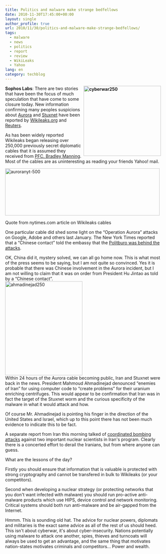 ```yaml
---
title: Politics and malware make strange bedfellows
date: 2010-11-30T17:45:00+00:00
layout: single
author_profile: true
url: 2010/11/30/politics-and-malware-make-strange-bedfellows/
tags:
  - malware
  - news
  - politics
  - report
  - review
  - WikiLeaks
  - Yahoo
lang: en
category: techblog
---
```

**[<img title="cyberwar250" border="0" alt="cyberwar250" align="right" src="http://lh3.ggpht.com/_vaUVXcmC3OI/TPUw7-hacnI/AAAAAAAADSA/g8G0tQa_2Yc/cyberwar250_thumb.jpg?imgmax=800" width="250" height="226" />](http://lh5.ggpht.com/_vaUVXcmC3OI/TPUw53dUj-I/AAAAAAAADR8/eB1iI9kpWBc/s1600-h/cyberwar250%5B2%5D.jpg)Sophos Labs**: There are two stories that have been the focus of much speculation that have come to some closure today. New information confirming many peoples suspicions about <a href="http://boelectronic.blogspot.com/search?q=aurora" target="_blank">Aurora</a> and <a href="http://boelectronic.blogspot.com/2010/10/stuxnet-questions-and-answers.html" target="_blank">Stuxnet</a> have been reported by [Wikileaks.org](http://cablegate.wikileaks.org/) and [Reuters](http://af.reuters.com/article/energyOilNews/idAFLDE6AS1L120101129).

As has been widely reported Wikileaks began releasing over 250,000 previously secret diplomatic cables that it is assumed they received from [PFC. Bradley Manning](http://en.wikipedia.org/wiki/Bradley_Manning). Most of the cables are as uninteresting as reading your friends Yahoo! mail.

[<img title="auroranyt-500" border="0" alt="auroranyt-500" src="http://lh6.ggpht.com/_vaUVXcmC3OI/TPUxBmq6TnI/AAAAAAAADSI/g5mwWJRUl1o/auroranyt-500_thumb.png?imgmax=800" width="500" height="152" />](http://lh4.ggpht.com/_vaUVXcmC3OI/TPUw-XyJ62I/AAAAAAAADSE/VzzMwVCYoBE/s1600-h/auroranyt-500%5B2%5D.png)

Quote from nytimes.com article on Wikileaks cables

One particular cable did shed some light on the “Operation Aurora” attacks on Google, Adobe and others last January. The New York Times reported that a “Chinese contact” told the embassy that the [Politburo was behind the attacks](http://www.nytimes.com/2010/11/29/world/29cables.html?pagewanted=all).

OK, China did it, mystery solved, we can all go home now. This is what most of the press seems to be saying, but I am not quite so convinced. Yes it is probable that there was Chinese involvement in the Aurora incident, but I am not willing to claim that it was on order from President Hu Jintao as told by a “Chinese contact”.  
[<img title="ahmadinejad250" border="0" alt="ahmadinejad250" src="http://lh6.ggpht.com/_vaUVXcmC3OI/TPUxGwn97yI/AAAAAAAADSQ/7awQU1PBswQ/ahmadinejad250_thumb.jpg?imgmax=800" width="250" height="303" />](http://lh5.ggpht.com/_vaUVXcmC3OI/TPUxEt2B_EI/AAAAAAAADSM/22NDRDgmiLw/s1600-h/ahmadinejad250%5B3%5D.jpg)  
Within 24 hours of the Aurora cable becoming public, Iran and Stuxnet were back in the news. President Mahmoud Ahmadinejad denounced “enemies of Iran” for using computer code to “create problems” for their uranium enriching centrifuges. This would appear to be confirmation that Iran was in fact the target of the Stuxnet worm and the curious specificity of the malware in what it would attack and how.

Of course Mr. Ahmadinejad is pointing his finger in the direction of the United States and Israel, which up to this point there has not been much evidence to indicate this to be fact.

A separate report from Iran this morning talked of [coordinated bombing attacks](http://www.kansascity.com/2010/11/29/2478773/state-tv-bomb-kills-iranian-nuclear.html) against two important nuclear scientists in Iran's program. Clearly there is a concerted effort to derail the Iranians, but from where anyone can guess.

What are the lessons of the day?

Firstly you should ensure that information that is valuable is protected with strong cryptography and cannot be transfered in bulk to Wikileaks (or your competitors).

Second when developing a nuclear strategy (or protecting networks that you don't want infected with malware) you should run pro-active anti-malware products which use HIPS, device control and network monitoring. Critical systems should both run anti-malware and be air-gapped from the Internet.

Hmmm. This is sounding old hat. The advice for nuclear powers, diplomats and militaries is the exact same advice as all of the rest of us should heed. This isn't about cyberwar, it's about cyber-insecurity. Nations potentially using malware to attack one another, spies, thieves and turncoats will always be used to get an advantage, and the same thing that motivates nation-states motivates criminals and competitors… Power and wealth.